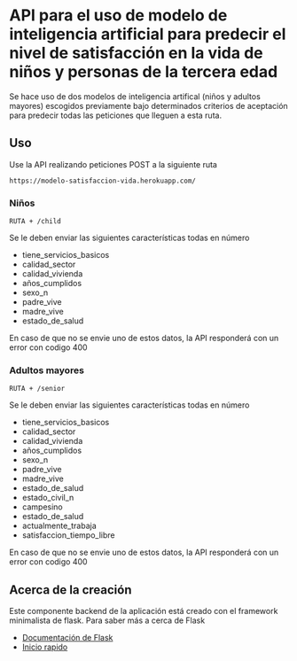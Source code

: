 
# API para el uso de modelo de inteligencia artificial para predecir el nivel de satisfacción en la vida de niños y personas de la tercera edad

Se hace uso de dos modelos de inteligencia artifical (niños y adultos mayores) escogidos previamente bajo determinados criterios de aceptación para predecir todas las peticiones que lleguen a esta ruta.

## Uso
Use la API realizando peticiones POST a la siguiente ruta 

~~~
https://modelo-satisfaccion-vida.herokuapp.com/
~~~

### Niños

~~~
RUTA + /child
~~~

Se le deben enviar las siguientes características todas en número

* tiene_servicios_basicos
* calidad_sector
* calidad_vivienda
* años_cumplidos
* sexo_n
* padre_vive
* madre_vive
* estado_de_salud

En caso de que no se envie uno de estos datos, la API responderá con un error con codigo 400


### Adultos mayores
~~~
RUTA + /senior
~~~
Se le deben enviar las siguientes características todas en número

* tiene_servicios_basicos 
* calidad_sector
* calidad_vivienda 
* años_cumplidos 
* sexo_n
* padre_vive
* madre_vive
* estado_de_salud
* estado_civil_n
* campesino
* estado_de_salud
* actualmente_trabaja
* satisfaccion_tiempo_libre

En caso de que no se envie uno de estos datos, la API responderá con un error con codigo 400


## Acerca de la creación

Este componente backend de la aplicación está creado con el framework minimalista de flask. Para saber más a cerca de Flask

- [Documentación de Flask](https://flask.palletsprojects.com/en/2.1.x/)
- [Inicio rapido](https://flask.palletsprojects.com/en/2.1.x/quickstart/)

